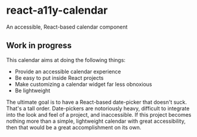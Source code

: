 # react-a11y-calendar
An accessible, React-based calendar component

## Work in progress
This calendar aims at doing the following things:
- Provide an accessible calendar experience
- Be easy to put inside React projects
- Make customizing a calendar widget far less obnoxious
- Be lightweight

The ultimate goal is to have a React-based date-picker that doesn't suck. That's a tall order. Date-pickers are notoriously heavy, difficult to integrate into the look and feel of a project, and inaccessible. If this project becomes nothing more than a simple, lightweight calendar with great accessibility, then that would be a great accomplishment on its own.
